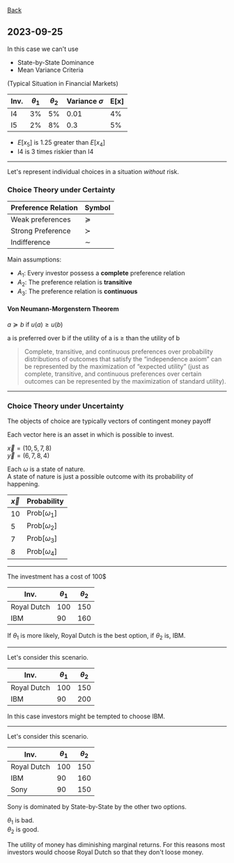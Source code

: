 [Back](00.md)

## 2023-09-25

In this case we can't use

- State-by-State Dominance
- Mean Variance Criteria

(Typical Situation in Financial Markets)

| Inv. |  $\theta_{1}$ | $\theta_{2}$| Variance $\sigma$|  E[x] |
| --- |  --- | --- | --- | --- |
| I4 | 3% | 5% | 0.01 | 4% |
| I5 | 2% | 8% | 0.3 | 5% |

- $E[x_5]$ is 1.25 greater than $E[x_4]$  
- I4 is 3 times riskier than I4

---

Let's represent individual choices in a situation *without* risk.

### Choice Theory under Certainty

| Preference Relation | Symbol |
|---|---|
|Weak preferences | $\succeq$ |
|Strong Preference| $\succ$ |
|Indifference | $\sim$ |

Main assumptions:  

- $A_1$: Every investor possess a **complete** preference relation
- $A_2$: The preference relation is **transitive**
- $A_3$: The preference relation is **continuous**

#### Von Neumann-Morgenstern Theorem

$a\succeq b$ if $u(a) \geq u(b)$

a is preferred over b if the utility of a is $\geq$ than the utility of b

>Complete, transitive, and continuous preferences over
probability distributions of outcomes that satisfy the “independence axiom” can be represented
by the maximization of “expected utility” (just as complete, transitive, and continuous
preferences over certain outcomes can be represented by the maximization of standard utility).

---

### Choice Theory under Uncertainty

The objects of choice are typically vectors of contingent money payoff

Each vector here is an asset in which is possible to invest.

$\vec{x} = (10,5,7,8)$  
$\vec{y} = (6,7,8,4)$

Each $\omega$ is a state of nature.  
A state of nature is just a possible outcome with its probability of happening.

|$\vec{x}$|Probability|
|---|---|
|10|Prob[$\omega_1$]|
|5|Prob[$\omega_2$]|
|7|Prob[$\omega_3$]|
|8|Prob[$\omega_4$]|

---

The investment has a cost of 100$

| Inv. |  $\theta_{1}$ | $\theta_{2}$|
| --- |  --- | --- |
| Royal Dutch | 100 | 150 |
| IBM | 90 | 160 |

If  $\theta_{1}$ is more likely, Royal Dutch is the best option, if $\theta_{2}$ is, IBM.

---

Let's consider this scenario.

| Inv. |  $\theta_{1}$ | $\theta_{2}$|
| --- |  --- | --- |
| Royal Dutch | 100 | 150 |
| IBM | 90 | 200 |

In this case investors might be tempted to choose IBM.

---

Let's consider this scenario.

| Inv. |  $\theta_{1}$ | $\theta_{2}$|
| --- |  --- | --- |
| Royal Dutch | 100 | 150 |
| IBM | 90 | 160 |
| Sony | 90 | 150 |

Sony is dominated by State-by-State by the other two options.

$\theta_{1}$  is bad.  
$\theta_{2}$  is good.  

The utility of money has diminishing marginal returns. For this reasons most investors would choose Royal Dutch so that they don't loose money.


